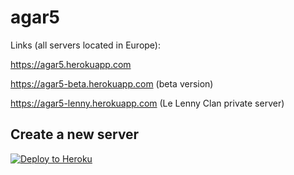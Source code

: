 agar5
=============
Links (all servers located in Europe):

https://agar5.herokuapp.com

https://agar5-beta.herokuapp.com (beta version)

https://agar5-lenny.herokuapp.com (Le Lenny Clan private server)

Create a new server
---
[![Deploy to Heroku](http://www.herokucdn.com/deploy/button.png)](https://heroku.com/deploy)
